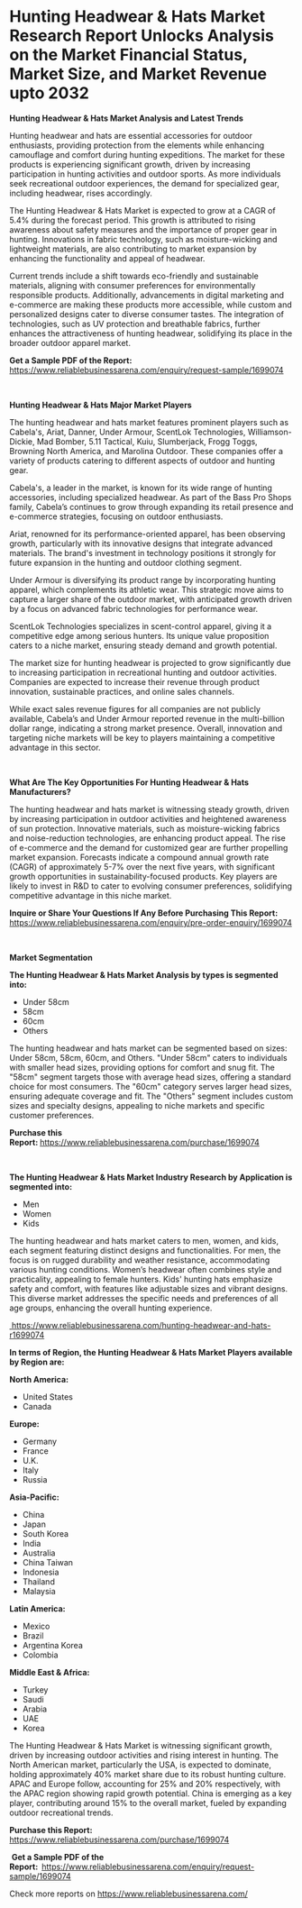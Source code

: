 <p><h1>Hunting Headwear & Hats Market Research Report Unlocks Analysis on the Market Financial Status, Market Size, and Market Revenue upto 2032</h1></p><p><strong>Hunting Headwear & Hats Market Analysis and Latest Trends</strong></p>
<p><p>Hunting headwear and hats are essential accessories for outdoor enthusiasts, providing protection from the elements while enhancing camouflage and comfort during hunting expeditions. The market for these products is experiencing significant growth, driven by increasing participation in hunting activities and outdoor sports. As more individuals seek recreational outdoor experiences, the demand for specialized gear, including headwear, rises accordingly.</p><p>The Hunting Headwear & Hats Market is expected to grow at a CAGR of 5.4% during the forecast period. This growth is attributed to rising awareness about safety measures and the importance of proper gear in hunting. Innovations in fabric technology, such as moisture-wicking and lightweight materials, are also contributing to market expansion by enhancing the functionality and appeal of headwear.</p><p>Current trends include a shift towards eco-friendly and sustainable materials, aligning with consumer preferences for environmentally responsible products. Additionally, advancements in digital marketing and e-commerce are making these products more accessible, while custom and personalized designs cater to diverse consumer tastes. The integration of technologies, such as UV protection and breathable fabrics, further enhances the attractiveness of hunting headwear, solidifying its place in the broader outdoor apparel market.</p></p>
<p><strong>Get a Sample PDF of the Report:&nbsp;</strong> <a href="https://www.reliablebusinessarena.com/enquiry/request-sample/1699074?utm_campaign=2793&utm_medium=2&utm_source=Github&utm_content=ia&utm_term=27032025&utm_id=hunting-headwear-hats">https://www.reliablebusinessarena.com/enquiry/request-sample/1699074</a></p>
<p>&nbsp;</p>
<p><strong>Hunting Headwear & Hats Major Market Players</strong></p>
<p><p>The hunting headwear and hats market features prominent players such as Cabela's, Ariat, Danner, Under Armour, ScentLok Technologies, Williamson-Dickie, Mad Bomber, 5.11 Tactical, Kuiu, Slumberjack, Frogg Toggs, Browning North America, and Marolina Outdoor. These companies offer a variety of products catering to different aspects of outdoor and hunting gear.</p><p>Cabela's, a leader in the market, is known for its wide range of hunting accessories, including specialized headwear. As part of the Bass Pro Shops family, Cabela’s continues to grow through expanding its retail presence and e-commerce strategies, focusing on outdoor enthusiasts.</p><p>Ariat, renowned for its performance-oriented apparel, has been observing growth, particularly with its innovative designs that integrate advanced materials. The brand's investment in technology positions it strongly for future expansion in the hunting and outdoor clothing segment.</p><p>Under Armour is diversifying its product range by incorporating hunting apparel, which complements its athletic wear. This strategic move aims to capture a larger share of the outdoor market, with anticipated growth driven by a focus on advanced fabric technologies for performance wear.</p><p>ScentLok Technologies specializes in scent-control apparel, giving it a competitive edge among serious hunters. Its unique value proposition caters to a niche market, ensuring steady demand and growth potential.</p><p>The market size for hunting headwear is projected to grow significantly due to increasing participation in recreational hunting and outdoor activities. Companies are expected to increase their revenue through product innovation, sustainable practices, and online sales channels.</p><p>While exact sales revenue figures for all companies are not publicly available, Cabela’s and Under Armour reported revenue in the multi-billion dollar range, indicating a strong market presence. Overall, innovation and targeting niche markets will be key to players maintaining a competitive advantage in this sector.</p></p>
<p>&nbsp;</p>
<p><strong>What Are The Key Opportunities For Hunting Headwear & Hats Manufacturers?</strong></p>
<p><p>The hunting headwear and hats market is witnessing steady growth, driven by increasing participation in outdoor activities and heightened awareness of sun protection. Innovative materials, such as moisture-wicking fabrics and noise-reduction technologies, are enhancing product appeal. The rise of e-commerce and the demand for customized gear are further propelling market expansion. Forecasts indicate a compound annual growth rate (CAGR) of approximately 5-7% over the next five years, with significant growth opportunities in sustainability-focused products. Key players are likely to invest in R&D to cater to evolving consumer preferences, solidifying competitive advantage in this niche market.</p></p>
<p><strong>Inquire or Share Your Questions If Any Before Purchasing This Report:</strong> <a href="https://www.reliablebusinessarena.com/enquiry/pre-order-enquiry/1699074?utm_campaign=2793&utm_medium=2&utm_source=Github&utm_content=ia&utm_term=27032025&utm_id=hunting-headwear-hats">https://www.reliablebusinessarena.com/enquiry/pre-order-enquiry/1699074</a></p>
<p>&nbsp;</p>
<p><strong>Market Segmentation</strong></p>
<p><strong>The Hunting Headwear & Hats Market Analysis by types is segmented into:</strong></p>
<p><ul><li>Under 58cm</li><li>58cm</li><li>60cm</li><li>Others</li></ul></p>
<p><p>The hunting headwear and hats market can be segmented based on sizes: Under 58cm, 58cm, 60cm, and Others. "Under 58cm" caters to individuals with smaller head sizes, providing options for comfort and snug fit. The "58cm" segment targets those with average head sizes, offering a standard choice for most consumers. The "60cm" category serves larger head sizes, ensuring adequate coverage and fit. The "Others" segment includes custom sizes and specialty designs, appealing to niche markets and specific customer preferences.</p></p>
<p><strong>Purchase this Report:&nbsp;</strong><a href="https://www.reliablebusinessarena.com/purchase/1699074?utm_campaign=2793&utm_medium=2&utm_source=Github&utm_content=ia&utm_term=27032025&utm_id=hunting-headwear-hats">https://www.reliablebusinessarena.com/purchase/1699074</a></p>
<p>&nbsp;</p>
<p><strong>The Hunting Headwear & Hats Market Industry Research by Application is segmented into:</strong></p>
<p><ul><li>Men</li><li>Women</li><li>Kids</li></ul></p>
<p><p>The hunting headwear and hats market caters to men, women, and kids, each segment featuring distinct designs and functionalities. For men, the focus is on rugged durability and weather resistance, accommodating various hunting conditions. Women’s headwear often combines style and practicality, appealing to female hunters. Kids' hunting hats emphasize safety and comfort, with features like adjustable sizes and vibrant designs. This diverse market addresses the specific needs and preferences of all age groups, enhancing the overall hunting experience.</p></p>
<p><a href="https://www.reliablebusinessarena.com/hunting-headwear-and-hats-r1699074?utm_campaign=2793&utm_medium=2&utm_source=Github&utm_content=ia&utm_term=27032025&utm_id=hunting-headwear-hats">&nbsp;https://www.reliablebusinessarena.com/hunting-headwear-and-hats-r1699074</a></p>
<p><strong>In terms of Region, the Hunting Headwear & Hats Market Players available by Region are:</strong></p>
<p>
    <p> <strong> North America: </strong>
        <ul>
            <li>United States</li>
            <li>Canada</li>
        </ul>
        </p> 
    <p> <strong> Europe: </strong>
        <ul>
            <li>Germany</li>
            <li>France</li>
            <li>U.K.</li>
            <li>Italy</li>
            <li>Russia</li>
        </ul>
        </p> 
    <p> <strong> Asia-Pacific: </strong>
        <ul>
            <li>China</li>
            <li>Japan</li>
            <li>South Korea</li>
            <li>India</li>
            <li>Australia</li>
            <li>China Taiwan</li>
            <li>Indonesia</li>
            <li>Thailand</li>
            <li>Malaysia</li>
        </ul>
        </p> 
    <p> <strong> Latin America: </strong>
        <ul>
            <li>Mexico</li>
            <li>Brazil</li>
            <li>Argentina Korea</li>
            <li>Colombia</li>
        </ul>
        </p> 
    <p> <strong> Middle East & Africa: </strong>
        <ul>
            <li>Turkey</li>
            <li>Saudi</li>
            <li>Arabia</li>
            <li>UAE</li>
            <li>Korea</li>
        </ul>
    </p>
    </p>
<p><p>The Hunting Headwear & Hats Market is witnessing significant growth, driven by increasing outdoor activities and rising interest in hunting. The North American market, particularly the USA, is expected to dominate, holding approximately 40% market share due to its robust hunting culture. APAC and Europe follow, accounting for 25% and 20% respectively, with the APAC region showing rapid growth potential. China is emerging as a key player, contributing around 15% to the overall market, fueled by expanding outdoor recreational trends.</p></p>
<p><strong>Purchase this Report: </strong><a href="https://www.reliablebusinessarena.com/purchase/1699074?utm_campaign=2793&utm_medium=2&utm_source=Github&utm_content=ia&utm_term=27032025&utm_id=hunting-headwear-hats">https://www.reliablebusinessarena.com/purchase/1699074</a></p>
<p>&nbsp;<strong>Get a Sample PDF of the Report:&nbsp;&nbsp;</strong><a href="https://www.reliablebusinessarena.com/enquiry/request-sample/1699074?utm_campaign=2793&utm_medium=2&utm_source=Github&utm_content=ia&utm_term=27032025&utm_id=hunting-headwear-hats">https://www.reliablebusinessarena.com/enquiry/request-sample/1699074</a></p>
<p><strong></strong></p>
<p>Check more reports on <a href="https://www.reliablebusinessarena.com/?utm_campaign=2793&utm_medium=2&utm_source=Github&utm_content=ia&utm_term=27032025&utm_id=hunting-headwear-hats">https://www.reliablebusinessarena.com/</a></p>